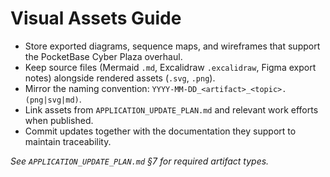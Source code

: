 # Visual Assets Guide

- Store exported diagrams, sequence maps, and wireframes that support the PocketBase Cyber Plaza overhaul.
- Keep source files (Mermaid `.md`, Excalidraw `.excalidraw`, Figma export notes) alongside rendered assets (`.svg`, `.png`).
- Mirror the naming convention: `YYYY-MM-DD_<artifact>_<topic>.(png|svg|md)`.
- Link assets from `APPLICATION_UPDATE_PLAN.md` and relevant work efforts when published.
- Commit updates together with the documentation they support to maintain traceability.

_See `APPLICATION_UPDATE_PLAN.md` §7 for required artifact types._
